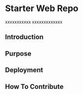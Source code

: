 # Starter Web Repo

xxxxxxxxxxx
xxxxxxxxxxxxx

## Introduction

## Purpose

## Deployment

## How To Contribute